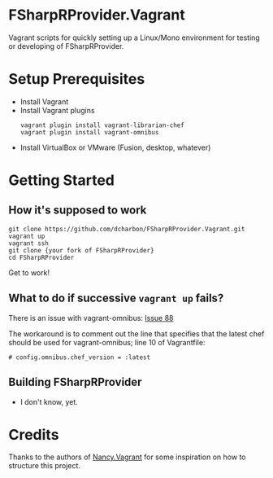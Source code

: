 FSharpRProvider.Vagrant
=======================

Vagrant scripts for quickly setting up a Linux/Mono environment for testing
or developing of FSharpRProvider.

Setup Prerequisites
===================

* Install Vagrant
* Install Vagrant plugins
  ```
  vagrant plugin install vagrant-librarian-chef
  vagrant plugin install vagrant-omnibus
  ```
* Install VirtualBox or VMware (Fusion, desktop, whatever)

Getting Started
===============

How it's supposed to work
-------------------------

  ```
  git clone https://github.com/dcharbon/FSharpRProvider.Vagrant.git
  vagrant up
  vagrant ssh
  git clone {your fork of FSharpRProvider}
  cd FSharpRProvider
  ```

Get to work!

What to do if successive `vagrant up` fails?
--------------------------------------------

There is an issue with vagrant-omnibus:
[Issue 88](https://github.com/schisamo/vagrant-omnibus/issues/88)

The workaround is to comment out the line that specifies that the latest chef
should be used for vagrant-omnibus; line 10 of Vagrantfile:

  ```
  # config.omnibus.chef_version = :latest
  ```

Building FSharpRProvider
------------------------

* I don't know, yet.

Credits
=======

Thanks to the authors of
[Nancy.Vagrant](https://github.com/NancyFx/Nancy.Vagrant) for some inspiration
on how to structure this project.

